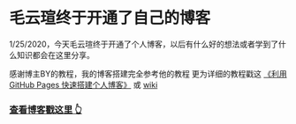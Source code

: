 # 毛云瑄终于开通了自己的博客

1/25/2020，今天毛云瑄终于开通了个人博客，以后有什么好的想法或者学到了什么知识都会在这里分享。

感谢博主BY的教程，我的博客搭建完全参考他的教程
更为详细的教程戳这 [《利用 GitHub Pages 快速搭建个人博客》](http://www.jianshu.com/p/e68fba58f75c) 或 [wiki](https://github.com/qiubaiying/qiubaiying.github.io/wiki/%E5%8D%9A%E5%AE%A2%E6%90%AD%E5%BB%BA%E8%AF%A6%E7%BB%86%E6%95%99%E7%A8%8B)

>
### [查看博客戳这里 👆](http://qiubaiying.github.io)
